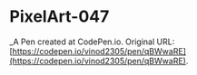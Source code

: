 # PixelArt-047
 _A Pen created at CodePen.io. Original URL: [https://codepen.io/vinod2305/pen/qBWwaRE](https://codepen.io/vinod2305/pen/qBWwaRE).

 